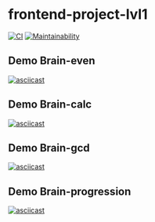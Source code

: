 # frontend-project-lvl1

[![CI](https://github.com/azizmuradovar/frontend-project-lvl1/workflows/CI/badge.svg)](https://github.com/azizmuradovar/frontend-project-lvl1/actions)
[![Maintainability](https://api.codeclimate.com/v1/badges/a99a88d28ad37a79dbf6/maintainability)](https://codeclimate.com/github/codeclimate/codeclimate/maintainability)


## Demo Brain-even
[![asciicast](https://asciinema.org/a/347764.svg)](https://asciinema.org/a/347764)

## Demo Brain-calc
[![asciicast](https://asciinema.org/a/347766.svg)](https://asciinema.org/a/347766)

## Demo Brain-gcd
[![asciicast](https://asciinema.org/a/347905.svg)](https://asciinema.org/a/347905)

## Demo Brain-progression
[![asciicast](https://asciinema.org/a/348434.svg)](https://asciinema.org/a/348434)
